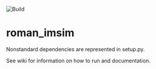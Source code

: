 ![Build](https://github.com/matroxel/roman_imsim/actions/workflows/build.yml/badge.svg)

# roman_imsim


Nonstandard dependencies are represented in setup.py.

See wiki for information on how to run and documentation.

